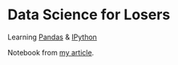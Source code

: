 # Data Science for Losers
Learning <a href="http://pandas.pydata.org/" target="_blank">Pandas</a> &amp; <a href="https://jupyter.org/" target="_blank">IPython</a>

Notebook from <a href="http://blog.brakmic.com/data-science-for-losers/" target="_blank">my article</a>.
